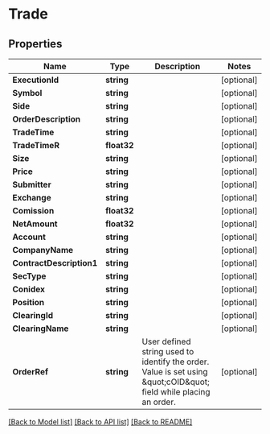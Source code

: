 # Trade

## Properties

Name | Type | Description | Notes
------------ | ------------- | ------------- | -------------
**ExecutionId** | **string** |  | [optional] 
**Symbol** | **string** |  | [optional] 
**Side** | **string** |  | [optional] 
**OrderDescription** | **string** |  | [optional] 
**TradeTime** | **string** |  | [optional] 
**TradeTimeR** | **float32** |  | [optional] 
**Size** | **string** |  | [optional] 
**Price** | **string** |  | [optional] 
**Submitter** | **string** |  | [optional] 
**Exchange** | **string** |  | [optional] 
**Comission** | **float32** |  | [optional] 
**NetAmount** | **float32** |  | [optional] 
**Account** | **string** |  | [optional] 
**CompanyName** | **string** |  | [optional] 
**ContractDescription1** | **string** |  | [optional] 
**SecType** | **string** |  | [optional] 
**Conidex** | **string** |  | [optional] 
**Position** | **string** |  | [optional] 
**ClearingId** | **string** |  | [optional] 
**ClearingName** | **string** |  | [optional] 
**OrderRef** | **string** | User defined string used to identify the order. Value is set using \&quot;cOID\&quot; field while placing an order. | [optional] 

[[Back to Model list]](../README.md#documentation-for-models) [[Back to API list]](../README.md#documentation-for-api-endpoints) [[Back to README]](../README.md)


